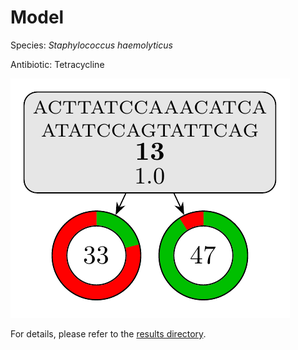 
# Model

Species: *Staphylococcus haemolyticus*

Antibiotic: Tetracycline

<a href="./model.pdf"><img src="./model.png" /></a>

For details, please refer to the [results directory](../../../../../results/cart_b/staphylococcus%20haemolyticus/tetracycline/repeat_2/).

